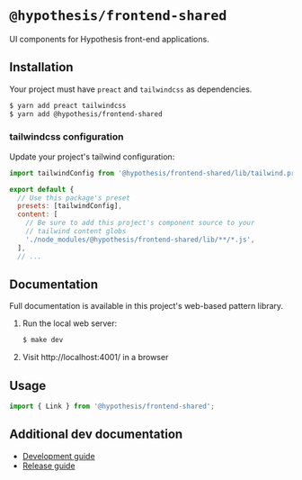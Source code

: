 # `@hypothesis/frontend-shared`

UI components for Hypothesis front-end applications.

## Installation

Your project must have `preact` and `tailwindcss` as dependencies.

```sh
$ yarn add preact tailwindcss
$ yarn add @hypothesis/frontend-shared
```

### tailwindcss configuration

Update your project's tailwind configuration:

```js
import tailwindConfig from '@hypothesis/frontend-shared/lib/tailwind.preset.js';

export default {
  // Use this package's preset
  presets: [tailwindConfig],
  content: [
    // Be sure to add this project's component source to your
    // tailwind content globs
    './node_modules/@hypothesis/frontend-shared/lib/**/*.js',
  ],
  // ...
```

## Documentation

Full documentation is available in this project's web-based pattern library.

1. Run the local web server:
   ```sh
   $ make dev
   ```
2. Visit http://localhost:4001/ in a browser

## Usage

```js
import { Link } from '@hypothesis/frontend-shared';
```

## Additional dev documentation

- [Development guide](docs/developing.md)
- [Release guide](docs/releases.md)
